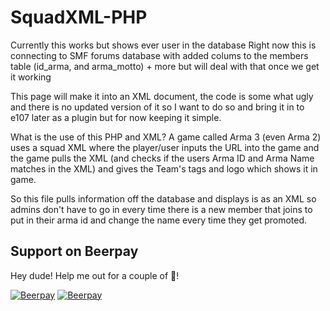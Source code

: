 # SquadXML-PHP

 Currently this works but shows ever user in the database
 Right now this is connecting to SMF forums database with added colums to the members table (id_arma, and arma_motto) + more but will deal with that once we get it working

 This page will make it into an XML document, the code is some what ugly and there is no updated version of it so I want to do so and bring it in to e107 later as a plugin but for now keeping it simple.




 
 What is the use of this PHP and XML? A game called Arma 3 (even Arma 2) uses a squad XML where the player/user inputs the URL into the game and the game pulls the XML (and checks if the users Arma ID and Arma Name matches in the XML) and gives the Team's tags and logo which shows it in game.
 
 So this file pulls information off the database and displays is as an XML so admins don't have to go in every time there is a new member that joins to put in their arma id and change the name every time they get promoted.
 

## Support on Beerpay
Hey dude! Help me out for a couple of :beers:!

[![Beerpay](https://beerpay.io/LaocheXe/SquadXML-PHP/badge.svg?style=beer-square)](https://beerpay.io/LaocheXe/SquadXML-PHP)  [![Beerpay](https://beerpay.io/LaocheXe/SquadXML-PHP/make-wish.svg?style=flat-square)](https://beerpay.io/LaocheXe/SquadXML-PHP?focus=wish)